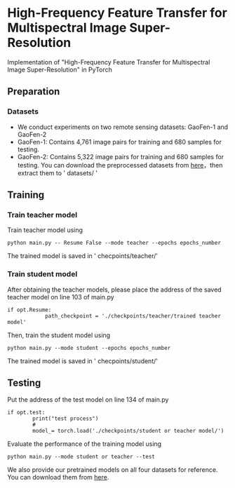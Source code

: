 # High-Frequency Feature Transfer for Multispectral Image Super-Resolution


Implementation of "High-Frequency Feature Transfer for Multispectral Image Super-Resolution" in PyTorch
## Preparation

### Datasets
* We conduct experiments on two remote sensing datasets: GaoFen-1 and GaoFen-2
* GaoFen-1: Contains 4,761 image pairs for training and 680 samples for testing.
* GaoFen-2: Contains 5,322 image pairs for training and 680 samples for testing.
You can download the preprocessed datasets from [here](https://pan.baidu.com/s/1mXecP0xBPg-rVLNtAqe2Yw)，then extract them to  ' datasets/ '
## Training

### Train teacher model
Train teacher model using
```
python main.py -- Resume False --mode teacher --epochs epochs_number
```
The trained model is saved in ' checpoints/teacher/'
### Train student model
After obtaining the teacher models, please place the address of the saved teacher model on line 103 of main.py
```
if opt.Resume:
            path_checkpoint = './checkpoints/teacher/trained teacher model'
```
Then, train the student model using
```
python main.py --mode student --epochs epochs_number
```
The trained model is saved in ' checpoints/student/'
## Testing
Put the address of the test model on line 134 of main.py
```
if opt.test:
        print("test process")
        #
        model_= torch.load('./checkpoints/student or teacher model/')
```
Evaluate the performance of the training model using
```
python main.py --mode student or teacher --test
```
We also provide our pretrained models on all four datasets for reference. You can download them from [here](http://www.baidu.com/).


